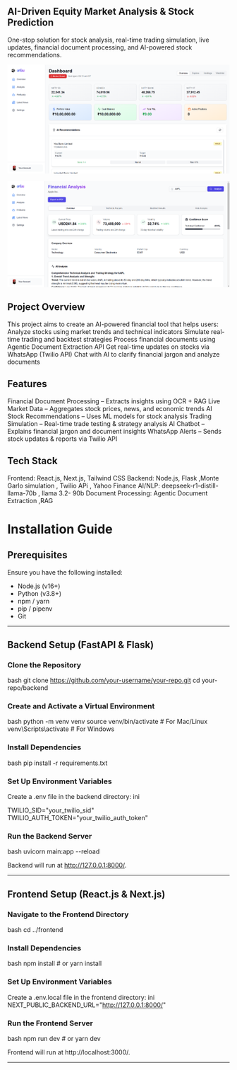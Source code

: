 ## AI-Driven Equity Market Analysis & Stock Prediction
One-stop solution for stock analysis, real-time trading simulation, live updates, financial document processing, and AI-powered stock recommendations.

![alt text](frontend/image.png)

![alt text](frontend/image-1.png)

## Project Overview
This project aims to create an AI-powered financial tool that helps users:
Analyze stocks using market trends and technical indicators
Simulate real-time trading and backtest strategies
Process financial documents using Agentic Document Extraction API
Get real-time updates on stocks via WhatsApp (Twilio API)
Chat with AI to clarify financial jargon and analyze documents

## Features
Financial Document Processing – Extracts insights using OCR + RAG
Live Market Data – Aggregates stock prices, news, and economic trends
AI Stock Recommendations – Uses ML models for stock analysis
Trading Simulation – Real-time trade testing & strategy analysis
AI Chatbot – Explains financial jargon and document insights
WhatsApp Alerts – Sends stock updates & reports via Twilio API

## Tech Stack
Frontend:	React.js, Next.js, Tailwind CSS
Backend:	Node.js, Flask ,Monte Garlo simulation , Twilio APi , Yahoo Finance
AI/NLP:	deepseek-r1-distill-llama-70b , llama 3.2- 90b
Document Processing:	Agentic Document Extraction ,RAG

# Installation Guide

## Prerequisites
Ensure you have the following installed:
- Node.js (v16+)
- Python (v3.8+)
- npm / yarn
- pip / pipenv
- Git

---

## Backend Setup (FastAPI & Flask)

### Clone the Repository
bash
git clone https://github.com/your-username/your-repo.git
cd your-repo/backend


### Create and Activate a Virtual Environment
bash
python -m venv venv
source venv/bin/activate  # For Mac/Linux
venv\Scripts\activate    # For Windows


### Install Dependencies
bash
pip install -r requirements.txt


### Set Up Environment Variables
Create a .env file in the backend directory:
ini

TWILIO_SID="your_twilio_sid"
TWILIO_AUTH_TOKEN="your_twilio_auth_token"



### Run the Backend Server
bash
uvicorn main:app --reload


Backend will run at http://127.0.0.1:8000/.

---

## Frontend Setup (React.js & Next.js)

### Navigate to the Frontend Directory
bash
cd ../frontend


### Install Dependencies
bash
npm install  # or yarn install


### Set Up Environment Variables
Create a .env.local file in the frontend directory:
ini
NEXT_PUBLIC_BACKEND_URL="http://127.0.0.1:8000/"


### Run the Frontend Server
bash
npm run dev  # or yarn dev


Frontend will run at http://localhost:3000/.

---
